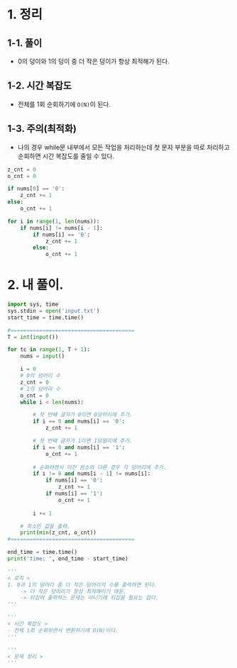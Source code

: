 # 1. 정리
## 1-1. 풀이
- 0의 덩이와 1의 덩이 중 더 작은 덩이가 항상 최적해가 된다.
## 1-2. 시간 복잡도
- 전체를 1회 순회하기에 `O(N)`이 된다.
## 1-3. 주의(최적화)
- 나의 경우 while문 내부에서 모든 작업을 처리하는데 첫 문자 부분을 따로 처리하고 순회하면 시간 복잡도를 줄일 수 있다.
```python
z_cnt = 0
o_cnt = 0

if nums[0] == '0':
    z_cnt += 1
else:
    o_cnt += 1

for i in range(1, len(nums)):
    if nums[i] != nums[i - 1]:
        if nums[i] == '0':
            z_cnt += 1
        else:
            o_cnt += 1
```

# 2. 내 풀이.
```python
import sys, time
sys.stdin = open('input.txt')
start_time = time.time()

#=======================================
T = int(input())

for tc in range(1, T + 1):
    nums = input()

    i = 0
    # 0의 덩어리 수
    z_cnt = 0
    # 1의 덩어리 수
    o_cnt = 0
    while i < len(nums):

        # 첫 번째 글자가 0이면 0덩어리에 추가.
        if i == 0 and nums[i] == '0':
            z_cnt += 1

        # 첫 번째 글자가 1이면 1덩얼리에 추가.
        if i == 0 and nums[i] == '1':
            o_cnt += 1
        
        # 순회하면서 이전 원소와 다른 경우 각 덩어리에 추가.
        if i != 0 and nums[i - 1] != nums[i]:
            if nums[i] == '0':
                z_cnt += 1
            if nums[i] == '1':
                o_cnt += 1
        
        i += 1

    # 최소인 값을 출력.
    print(min(z_cnt, o_cnt))
#=======================================

end_time = time.time()
print('time: ', end_time - start_time)

'''
< 로직 >
1. 0과 1의 덩어리 중 더 작은 덩어리의 수를 출력하면 된다.
    -> 더 작은 덩어리가 항상 최적해이기 때문.
    -> 뒤집어 출력하는 문제는 아니기에 뒤집을 필요는 없다.
'''

'''
< 시간 복잡도 >
- 전체 1회 순회하면서 변환하기에 O(N)이다.
'''

'''
< 문제 정리 >
'''
```